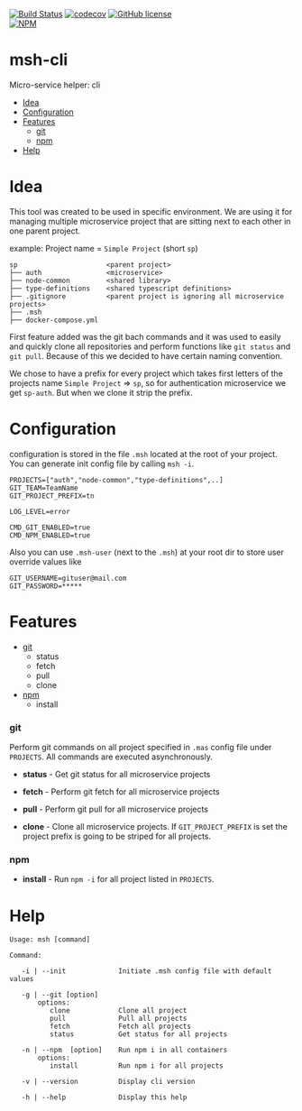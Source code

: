 [![Build Status](https://beecode.semaphoreci.com/badges/msh-cli/branches/main.svg?style=shields)](https://beecode.semaphoreci.com/projects/msh-cli)
[![codecov](https://codecov.io/gh/beecode-rs/msh-cli/branch/main/graph/badge.svg?token=MCN43D1C15)](https://codecov.io/gh/beecode-rs/msh-cli)
[![GitHub license](https://img.shields.io/github/license/beecode-rs/msh-cli)](https://github.com/beecode-rs/msh-cli/blob/main/LICENSE)  
[![NPM](https://nodei.co/npm/@beecode/msh-cli.png)](https://nodei.co/npm/@beecode/msh-cli)

# msh-cli

Micro-service helper: cli

<!-- toc -->

- [Idea](#idea)
- [Configuration](#configuration)
- [Features](#features)
  - [git](#git)
  - [npm](#npm)
- [Help](#help)

<!-- tocstop -->

# Idea

This tool was created to be used in specific environment. We are using it for managing multiple microservice project that are
sitting next to each other in one parent project.

example: Project name = `Simple Project` (short `sp`)

```
sp                      <parent project>
├── auth                <microservice>
├── node-common         <shared library>
├── type-definitions    <shared typescript definitions>
├── .gitignore          <parent project is ignoring all microservice projects>
├── .msh
├── docker-compose.yml
```

First feature added was the git bach commands and it was used to easily and quickly clone all repositories and perform functions
like `git status` and `git pull`. Because of this we decided to have certain naming convention.

We chose to have a prefix for every project which takes first letters of the projects name `Simple Project` => `sp`, so for
authentication microservice we get `sp-auth`. But when we clone it strip the prefix.

# Configuration

configuration is stored in the file `.msh` located at the root of your project. You can generate init config file by
calling `msh -i`.

```dotenv
PROJECTS=["auth","node-common","type-definitions",..]
GIT_TEAM=TeamName
GIT_PROJECT_PREFIX=tn

LOG_LEVEL=error

CMD_GIT_ENABLED=true
CMD_NPM_ENABLED=true
```

Also you can use `.msh-user` (next to the `.msh`) at your root dir to store user override values like

```dotenv
GIT_USERNAME=gituser@mail.com
GIT_PASSWORD=*****
```

# Features

- [git](#git)
  - status
  - fetch
  - pull
  - clone
- [npm](#npm)
  - install

### git

Perform git commands on all project specified in `.mas` config file under `PROJECTS`. All commands are executed asynchronously.

- **status** - Get git status for all microservice projects

- **fetch** - Perform git fetch for all microservice projects

- **pull** - Perform git pull for all microservice projects

- **clone** - Clone all microservice projects. If `GIT_PROJECT_PREFIX` is set the project prefix is going to be striped for all
  projects.

### npm

- **install** - Run `npm -i` for all project listed in `PROJECTS`.

# Help

```text
Usage: msh [command]

Command:

   -i | --init             Initiate .msh config file with default values

   -g | --git [option]
       options:
          clone            Clone all project
          pull             Pull all projects
          fetch            Fetch all projects
          status           Get status for all projects

   -n | --npm  [option]    Run npm i in all containers
       options:
          install          Run npm i for all projects

   -v | --version          Display cli version

   -h | --help             Display this help
```
